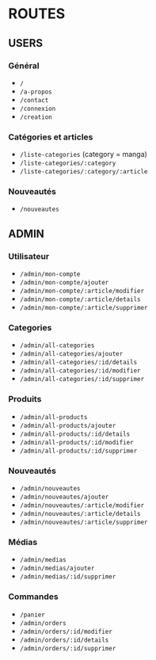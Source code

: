 # ROUTES

## USERS

### Général
- `/`
- `/a-propos`
- `/contact`
- `/connexion`
- `/creation`

### Catégories et articles
- `/liste-categories` (category = manga)
- `/liste-categories/:category`
- `/liste-categories/:category/:article`

### Nouveautés
- `/nouveautes`

## ADMIN

### Utilisateur
- `/admin/mon-compte`
- `/admin/mon-compte/ajouter`
- `/admin/mon-compte/:article/modifier`
- `/admin/mon-compte/:article/details`
- `/admin/mon-compte/:article/supprimer`

### Categories
- `/admin/all-categories`
- `/admin/all-categories/ajouter`
- `/admin/all-categories/:id/details`
- `/admin/all-categories/:id/modifier`
- `/admin/all-categories/:id/supprimer`

### Produits
- `/admin/all-products`
- `/admin/all-products/ajouter`
- `/admin/all-products/:id/details`
- `/admin/all-products/:id/modifier`
- `/admin/all-products/:id/supprimer`

### Nouveautés
- `/admin/nouveautes`
- `/admin/nouveautes/ajouter`
- `/admin/nouveautes/:article/modifier`
- `/admin/nouveautes/:article/details`
- `/admin/nouveautes/:article/supprimer`

### Médias
- `/admin/medias`
- `/admin/medias/ajouter`
- `/admin/medias/:id/supprimer`

### Commandes
- `/panier`
- `/admin/orders`
- `/admin/orders/:id/modifier`
- `/admin/orders/:id/details`
- `/admin/orders/:id/supprimer`
